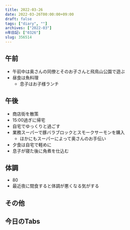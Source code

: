```yaml
---
title: 2022-03-26
date: 2022-03-26T00:00:00+09:00
draft: false
tags: ["diary", ""]
archives: ["2022-03"]
n年日記: ["0326"]
slug: 356514
---
```

## 午前
- 午前中は奥さんの同僚とそのお子さんと飛鳥山公園で遊ぶ
- 昼食は魚料理
  - 息子はお子様ランチ
## 午後
- 商店街を散策
- 15:00過ぎに帰宅
- 自宅でゆっくりと過ごす
- 業務スーパーで豚バラブロックとスモークサーモンを購入
  - ほかにもスーパーによって奥さんのお手伝い
- 夕食は自宅で軽めに
- 息子が寝た後に角煮を仕込む
## 体調
- 80
- 最近夜に間食すると体調が悪くなる気がする
## その他
## 今日のTabs